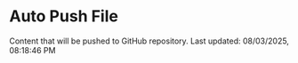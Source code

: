 # Auto Push File

Content that will be pushed to GitHub repository.
Last updated: 08/03/2025, 08:18:46 PM